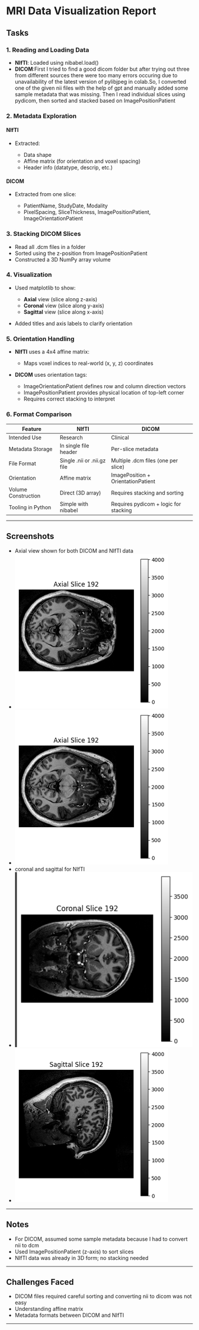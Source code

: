 # MRI Data Visualization Report

## Tasks

### 1. Reading and Loading Data

* **NIfTI**: Loaded using nibabel.load()
* **DICOM**:First I tried to find a good dicom folder but after trying out three from different sources there were too many errors occuring due to unavailability of the latest version of pylibjpeg in colab.So, I converted one of the given nii files with the help of gpt and manually added some sample metadata that was missing. Then I read individual slices using pydicom, then sorted and stacked based on ImagePositionPatient

### 2. Metadata Exploration

#### NIfTI

* Extracted:

  * Data shape
  * Affine matrix (for orientation and voxel spacing)
  * Header info (datatype, descrip, etc.)

#### DICOM

* Extracted from one slice:

  * PatientName, StudyDate, Modality
  * PixelSpacing, SliceThickness, ImagePositionPatient, ImageOrientationPatient

### 3. Stacking DICOM Slices

* Read all .dcm files in a folder
* Sorted using the z-position from ImagePositionPatient
* Constructed a 3D NumPy array volume

### 4. Visualization

* Used matplotlib to show:

  * **Axial** view (slice along z-axis)
  * **Coronal** view (slice along y-axis)
  * **Sagittal** view (slice along x-axis)
* Added titles and axis labels to clarify orientation

### 5. Orientation Handling

* **NIfTI** uses a 4x4 affine matrix:

  * Maps voxel indices to real-world (x, y, z) coordinates
  
* **DICOM** uses orientation tags:

  * ImageOrientationPatient defines row and column direction vectors
  * ImagePositionPatient provides physical location of top-left corner
  * Requires correct stacking to interpret 

### 6. Format Comparison

| Feature             | NIfTI                           | DICOM                                   |
| ------------------- | ------------------------------- | --------------------------------------- |
| Intended Use        | Research                        | Clinical                                |
| Metadata Storage    | In single file header           | Per-slice metadata                      |
| File Format         | Single .nii or .nii.gz file | Multiple .dcm files (one per slice)   |
| Orientation         | Affine matrix                   | ImagePosition + OrientationPatient      |
| Volume Construction | Direct (3D array)               | Requires stacking and sorting           |
| Tooling in Python   | Simple with nibabel           | Requires pydicom + logic for stacking |

---

## Screenshots



* Axial view shown for both DICOM and NIfTI data
* ![axialnii](axialnii.png)
* ![axialdcm](axialdcm.png)
* coronal and sagittal for NIfTI
*  ![coronalnii](cornii.png)
*  ![sagittalnii](sagnii.png)
 


---
## Notes

* For DICOM, assumed some sample metadata because I had to convert nii to dcm
* Used ImagePositionPatient (z-axis) to sort slices
* NIfTI data was already in 3D form; no stacking needed

---

## Challenges Faced

* DICOM files required careful sorting and converting nii to dicom was not easy
* Understanding affine matrix 
* Metadata formats between DICOM and NIfTI
---

